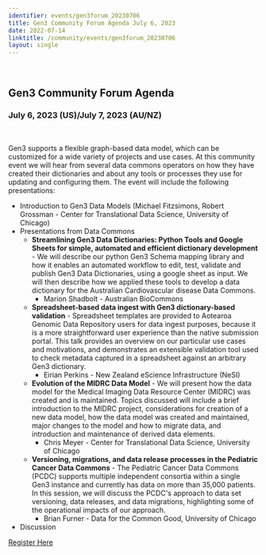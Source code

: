 ```yaml
---
identifier: events/gen3forum_20230706
title: Gen3 Community Forum Agenda July 6, 2023
date: 2022-07-14
linktitle: /community/events/gen3forum_20230706
layout: single
---
```







<br>

## Gen3 Community Forum Agenda

### July 6, 2023 (US)/July 7, 2023 (AU/NZ)
</br>
<p>
Gen3 supports a flexible graph-based data model, which can be customized for a wide variety of projects and use cases.  At this community event we will hear from several data commons operators on how they have created their dictionaries and about any tools or processes they use for updating and configuring them.  The event will include the following presentations:
</p>

* Introduction to Gen3 Data Models (Michael Fitzsimons, Robert Grossman - Center for Translational Data Science, University of Chicago)
* Presentations from Data Commons
  * **Streamlining Gen3 Data Dictionaries: Python Tools and Google Sheets for simple, automated and efficient dictionary development** - We will describe our python Gen3 Schema mapping library and how it enables an automated workflow to edit, test, validate and publish Gen3 Data Dictionaries, using a google sheet as input. We will then describe how we applied these tools to develop a data dictionary for the Australian Cardiovascular disease Data Commons.
    * Marion Shadbolt - Australian BioCommons
  * **Spreadsheet-based data ingest with Gen3 dictionary-based validation** - Spreadsheet templates are provided to Aotearoa Genomic Data Repository users for data ingest purposes, because it is a more straightforward user experience than the native submission portal. This talk provides an overview on our particular use cases and motivations, and demonstrates an extensible validation tool used to check metadata captured in a spreadsheet against an arbitrary Gen3 dictionary.
    * Eirian Perkins - New Zealand eScience Infrastructure (NeSI)
  * **Evolution of the MIDRC Data Model** - We will present how the data model for the Medical Imaging Data Resource Center (MIDRC) was created and is maintained. Topics discussed will include a brief introduction to the MIDRC project, considerations for creation of a new data model, how the data model was created and maintained, major changes to the model and how to migrate data, and introduction and maintenance of derived data elements.
    * Chris Meyer - Center for Translational Data Science, University of Chicago
  * **Versioning, migrations, and data release processes in the Pediatric Cancer Data Commons** - The Pediatric Cancer Data Commons (PCDC) supports multiple independent consortia within a single Gen3 instance and currently has data on more than 35,000 patients.  In this session, we will discuss the PCDC's approach to data set versioning, data releases, and data migrations, highlighting some of the operational impacts of our approach.
    * Brian Furner - Data for the Common Good, University of Chicago
* Discussion

[Register Here](https://uchicago.zoom.us/meeting/register/tJIucuytpz8qHdUEbRhdcOZFWD5XnC68iebE#/registration)



<!-- * Introduction to Gen3 Data Models (Michael Fitzsimons, Robert Grossman - Center for Translational Data Science, University of Chicago)
* Presentations from Data Commons
  * Title - Description
    * Australian Cardiovascular Disease Data Commons (Marion Shadbolt - Australian BioCommons)
  * Aotearoa Genomic Data Repository (Eirian Perkins - New Zealand eScience Infrastructure (NeSI))
  * MIDRC Data Commons (Chris Meyer - Center for Translational Data Science, University of Chicago)
  * Pediatric Cancer Data Commons (Brian Furner - Data for the Common Good, University of Chicago)
* Discussion
-->
<br>

